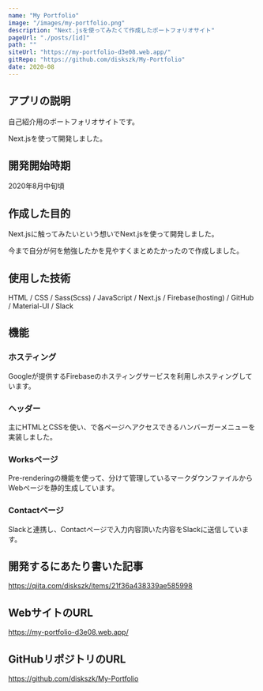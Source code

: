 ```yaml
---
name: "My Portfolio"
image: "/images/my-portfolio.png"
description: "Next.jsを使ってみたくて作成したポートフォリオサイト"
pageUrl: "./posts/[id]"
path: ""
siteUrl: "https://my-portfolio-d3e08.web.app/"
gitRepo: "https://github.com/diskszk/My-Portfolio"
date: 2020-08
---
```


## アプリの説明
自己紹介用のポートフォリオサイトです。

Next.jsを使って開発しました。

## 開発開始時期
2020年8月中旬頃

## 作成した目的
Next.jsに触ってみたいという想いでNext.jsを使って開発しました。

今まで自分が何を勉強したかを見やすくまとめたかったので作成しました。

## 使用した技術
HTML / CSS / Sass(Scss) / JavaScript /
Next.js / Firebase(hosting) / GitHub / Material-UI / Slack

## 機能

### ホスティング
Googleが提供するFirebaseのホスティングサービスを利用しホスティングしています。

### ヘッダー
主にHTMLとCSSを使い、で各ページへアクセスできるハンバーガーメニューを実装しました。

### Worksページ
Pre-renderingの機能を使って、分けて管理しているマークダウンファイルからWebページを静的生成しています。

### Contactページ
Slackと連携し、Contactページで入力内容頂いた内容をSlackに送信しています。

## 開発するにあたり書いた記事
https://qiita.com/diskszk/items/21f36a438339ae585998

## WebサイトのURL
https://my-portfolio-d3e08.web.app/

## GitHubリポジトリのURL
https://github.com/diskszk/My-Portfolio